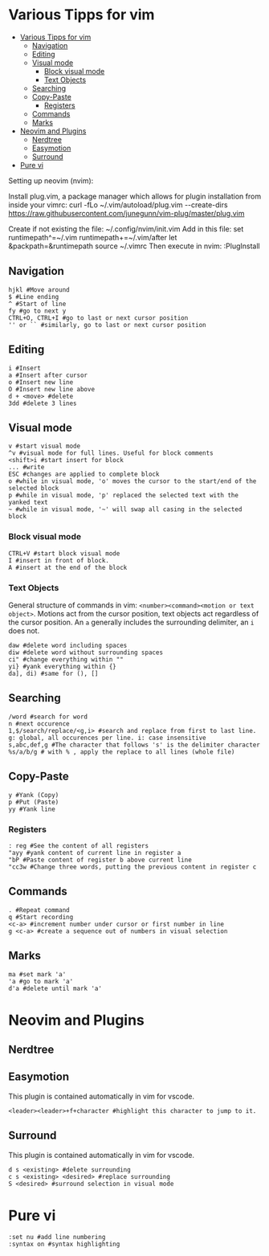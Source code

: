 # Various Tipps for vim

<!-- @import "[TOC]" {cmd="toc" depthFrom=1 depthTo=6 orderedList=false} -->

<!-- code_chunk_output -->

- [Various Tipps for vim](#various-tipps-for-vim)
  - [Navigation](#navigation)
  - [Editing](#editing)
  - [Visual mode](#visual-mode)
    - [Block visual mode](#block-visual-mode)
    - [Text Objects](#text-objects)
  - [Searching](#searching)
  - [Copy-Paste](#copy-paste)
    - [Registers](#registers)
  - [Commands](#commands)
  - [Marks](#marks)
- [Neovim and Plugins](#neovim-and-plugins)
  - [Nerdtree](#nerdtree)
  - [Easymotion](#easymotion)
  - [Surround](#surround)
- [Pure vi](#pure-vi)

<!-- /code_chunk_output -->


Setting up neovim (nvim):

Install plug.vim, a package manager which allows for plugin installation from inside your vimrc:
curl -fLo ~/.vim/autoload/plug.vim --create-dirs \
    https://raw.githubusercontent.com/junegunn/vim-plug/master/plug.vim

Create if not existing the file:
~/.config/nvim/init.vim
Add in this file:
set runtimepath^=~/.vim runtimepath+=~/.vim/after
let &packpath=&runtimepath
source ~/.vimrc
Then execute in nvim:
:PlugInstall

## Navigation
```
hjkl #Move around
$ #Line ending
^ #Start of line
fy #go to next y
CTRL+O, CTRL+I #go to last or next cursor position
'' or `` #similarly, go to last or next cursor position
```
## Editing
```
i #Insert
a #Insert after cursor
o #Insert new line
O #Insert new line above
d + <move> #delete
3dd #delete 3 lines
```

## Visual mode
```
v #start visual mode
^v #visual mode for full lines. Useful for block comments
<shift>i #start insert for block
... #write
ESC #changes are applied to complete block
o #while in visual mode, 'o' moves the cursor to the start/end of the selected block
p #while in visual mode, 'p' replaced the selected text with the yanked text
~ #while in visual mode, '~' will swap all casing in the selected block
```

### Block visual mode
```
CTRL+V #start block visual mode
I #insert in front of block.
A #insert at the end of the block
```

### Text Objects
General structure of commands in vim: `<number><command><motion or text object>`. Motions act from the cursor position, text objects act regardless of the cursor position. An `a` generally includes the surrounding delimiter, an `i` does not.
```
daw #delete word including spaces
diw #delete word without surrounding spaces
ci" #change everything within ""
yi} #yank everything within {}
da], di) #same for (), []
```


## Searching
```
/word #search for word
n #next occurence
1,$/search/replace/<g,i> #search and replace from first to last line. g: global, all occurences per line. i: case insensitive
s,abc,def,g #The character that follows 's' is the delimiter character
%s/a/b/g # with % , apply the replace to all lines (whole file)
```

## Copy-Paste
```
y #Yank (Copy)
p #Put (Paste)
yy #Yank line
```

### Registers
```
: reg #See the content of all registers
"ayy #yank content of current line in register a
"bP #Paste content of register b above current line
"cc3w #Change three words, putting the previous content in register c
```

## Commands
```
. #Repeat command
q #Start recording
<c-a> #increment number under cursor or first number in line
g <c-a> #create a sequence out of numbers in visual selection
```

## Marks
```
ma #set mark 'a'
'a #go to mark 'a'
d'a #delete until mark 'a'
```

# Neovim and Plugins
## Nerdtree

## Easymotion
This plugin is contained automatically in vim for vscode.
```
<leader><leader>+f+character #highlight this character to jump to it.
```

## Surround
This plugin is contained automatically in vim for vscode.
```
d s <existing> #delete surrounding
c s <existing> <desired> #replace surrounding
S <desired> #surround selection in visual mode
```

# Pure vi
```
:set nu #add line numbering
:syntax on #syntax highlighting
```

